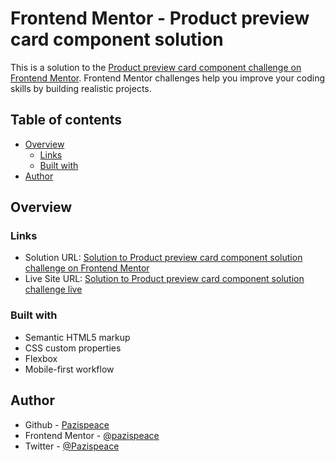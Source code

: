 # Frontend Mentor - Product preview card component solution

This is a solution to the [Product preview card component challenge on Frontend Mentor](https://www.frontendmentor.io/challenges/product-preview-card-component-GO7UmttRfa). Frontend Mentor challenges help you improve your coding skills by building realistic projects.

## Table of contents

- [Overview](#overview)
  - [Links](#links)
  - [Built with](#built-with)
- [Author](#author)

## Overview

### Links

- Solution URL: [Solution to Product preview card component solution challenge on Frontend Mentor](https://www.frontendmentor.io/solutions/responsive-product-preview-card-component-L1QMIsZEOu)
- Live Site URL: [Solution to Product preview card component solution challenge live](https://Pazispeace.github.io/FrontendMentor-Challenges/product-preview-card-component)

### Built with

- Semantic HTML5 markup
- CSS custom properties
- Flexbox
- Mobile-first workflow

## Author

- Github - [Pazispeace](https://github.com/Pazispeace)
- Frontend Mentor - [@pazispeace](https://www.frontendmentor.io/profile/Pazispeace)
- Twitter - [@Pazispeace](https://www.twitter.com/pazispeace)
